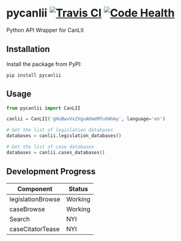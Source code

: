 pycanlii [![Travis CI][travis-badge]][travis] [![Code Health][landscape-badge]][landscape]
========

Python API Wrapper for CanLII

## Installation

Install the package from PyPI:

    pip install pycanlii

## Usage

```python
from pycanlii import CanLII

canlii = CanLII('gHuBwvVx2VguA6meMfuXHGmy', language='en')

# Get the list of legislation databases
databases = canlii.legislation_databases()

# Get the list of case databases
databases = canlii.cases_databases()
```

## Development Progress



Component | Status
----------|--------
legislationBrowse | Working
caseBrowse | Working
Search | NYI
caseCitatorTease| NYI


[travis-badge]:    http://img.shields.io/travis/sherlocke/pycanlii.svg?style=flat
[travis]:          https://travis-ci.org/sherlocke/pycanlii
[landscape-badge]: https://landscape.io/github/sherlocke/pycanlii/master/landscape.png?style=flat
[landscape]:       https://landscape.io/github/sherlocke/pycanlii/master
